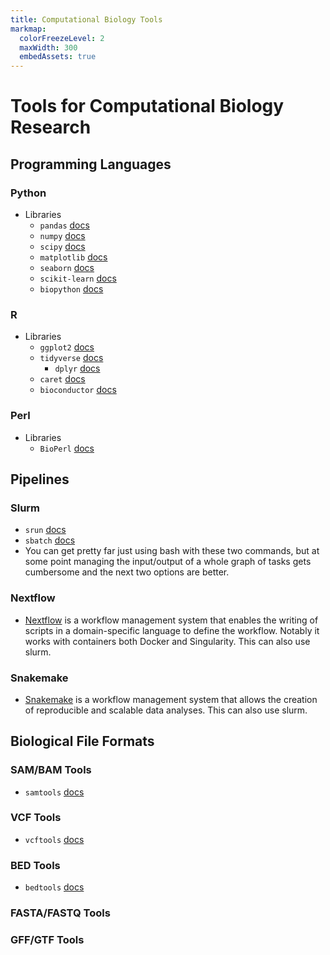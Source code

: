 ```yaml
---
title: Computational Biology Tools
markmap:
  colorFreezeLevel: 2
  maxWidth: 300
  embedAssets: true
---
```

# Tools for Computational Biology Research
## Programming Languages
### Python
- Libraries
  - `pandas` [docs](https://pandas.pydata.org/docs/)
  - `numpy` [docs](https://numpy.org/doc/stable/)
  - `scipy` [docs](https://docs.scipy.org/doc/scipy/reference/)
  - `matplotlib` [docs](https://matplotlib.org/stable/contents.html)
  - `seaborn` [docs](https://seaborn.pydata.org/)
  - `scikit-learn` [docs](https://scikit-learn.org/stable/documentation.html)
  - `biopython` [docs](https://biopython.org/docs/1.75/api/)
### R
- Libraries
  - `ggplot2` [docs](https://ggplot2.tidyverse.org/)
  - `tidyverse` [docs](https://www.tidyverse.org/)
    - `dplyr` [docs](https://dplyr.tidyverse.org/)
  - `caret` [docs](https://topepo.github.io/caret/index.html)
  - `bioconductor` [docs](https://www.bioconductor.org/)
### Perl
- Libraries
  - `BioPerl` [docs](https://bioperl.org/)
## Pipelines
### Slurm
- `srun` [docs](https://slurm.schedmd.com/srun.html)
- `sbatch` [docs](https://slurm.schedmd.com/sbatch.html)
- You can get pretty far just using bash with these two commands, but at some point managing the input/output of a whole graph of tasks gets cumbersome and the next two options are better.
### Nextflow
- [Nextflow](https://www.nextflow.io/) is a workflow management system that enables the writing of scripts in a domain-specific language to define the workflow. Notably it works with containers both Docker and Singularity. This can also use slurm.
### Snakemake
- [Snakemake](https://snakemake.readthedocs.io/en/stable/) is a workflow management system that allows the creation of reproducible and scalable data analyses. This can also use slurm.
## Biological File Formats
### SAM/BAM Tools
- `samtools` [docs](http://www.htslib.org/doc/samtools.html)
### VCF Tools
- `vcftools` [docs](https://vcftools.github.io/index.html)
### BED Tools
- `bedtools` [docs](https://bedtools.readthedocs.io/en/latest/)
### FASTA/FASTQ Tools
### GFF/GTF Tools
